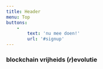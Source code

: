 ```yaml
---
title: Header
menu: Top
buttons:
    -
        text: 'nu mee doen!'
        url: '#signup'
---
```


<h3 class="header-font">blockchain vrijheids (<i>r</i>)evolutie</h3>
